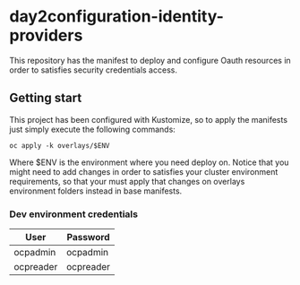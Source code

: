 # day2configuration-identity-providers

This repository has the manifest to deploy and configure Oauth resources in order to satisfies security credentials access.

## Getting start

This project has been configured with Kustomize, so to apply the manifests just simply execute the following commands:

```
oc apply -k overlays/$ENV
```

Where $ENV is the environment where you need deploy on. Notice that you might need to add changes in order to satisfies your cluster environment requirements, so that your must apply that changes on overlays environment folders instead in base manifests.

### Dev environment credentials

| User     | Password  |
|-----------|-----------|
| ocpadmin  | ocpadmin  |
| ocpreader | ocpreader |
